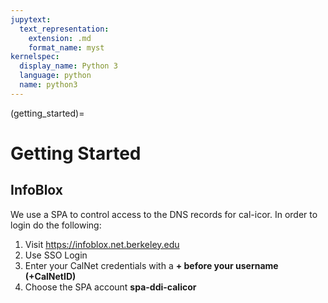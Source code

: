 ```yaml
---
jupytext:
  text_representation:
    extension: .md
    format_name: myst
kernelspec:
  display_name: Python 3
  language: python
  name: python3
---
```


(getting_started)=

# Getting Started

## InfoBlox
  We use a SPA to control access to the DNS records for cal-icor. In order to login do the following:
  1. Visit https://infoblox.net.berkeley.edu
  2. Use SSO Login
  3. Enter your CalNet credentials with a **+ before your username (+CalNetID)**
  4. Choose the SPA account **spa-ddi-calicor**